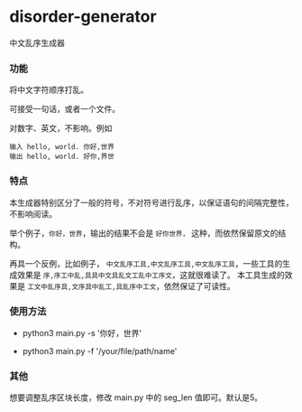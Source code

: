 # disorder-generator
中文乱序生成器

### 功能

将中文字符顺序打乱。

可接受一句话，或者一个文件。

对数字、英文，不影响。例如
```
输入 hello, world. 你好,世界
输出 hello, world. 好你,界世
```

### 特点

本生成器特别区分了一般的符号，不对符号进行乱序，以保证语句的间隔完整性，不影响阅读。

举个例子，`你好，世界`，输出的结果不会是 `好你世界，` 这种，而依然保留原文的结构。

再具一个反例，比如例子， `中文乱序工具,中文乱序工具,中文乱序工具`，一些工具的生成效果是 `序,序工中乱,具具中文具乱文工乱中工序文`，这就很难读了。
本工具生成的效果是 `工文中乱序具,文序具中乱工,具乱序中工文`，依然保证了可读性。

### 使用方法

- python3 main.py -s '你好，世界'

- python3 main.py -f '/your/file/path/name'

### 其他

想要调整乱序区块长度，修改 main.py 中的 seg_len 值即可。默认是5。